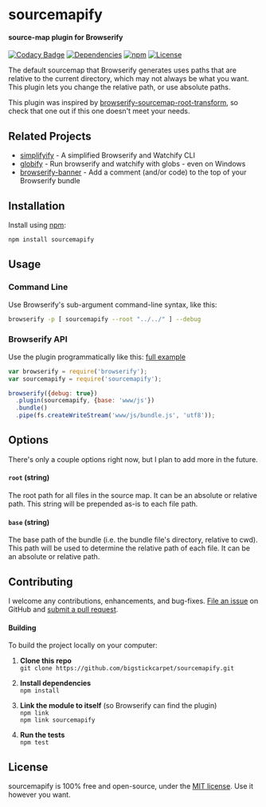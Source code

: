 sourcemapify
============================
#### source-map plugin for Browserify

[![Codacy Badge](https://api.codacy.com/project/badge/Grade/3c64907c5b3844a18058c8e021a78181)](https://www.codacy.com/app/jamesmessinger/sourcemapify?utm_source=github.com&utm_medium=referral&utm_content=BigstickCarpet/sourcemapify&utm_campaign=badger)
[![Dependencies](https://david-dm.org/BigstickCarpet/sourcemapify.svg)](https://david-dm.org/BigstickCarpet/sourcemapify)
[![npm](http://img.shields.io/npm/v/sourcemapify.svg)](https://www.npmjs.com/package/sourcemapify)
[![License](https://img.shields.io/npm/l/sourcemapify.svg)](LICENSE)


The default sourcemap that Browserify generates uses paths that are relative to the current directory, which may not always be what you want. This plugin lets you change the relative path, or use absolute paths.

This plugin was inspired by [browserify-sourcemap-root-transform](https://github.com/blackberry/browserify-sourcemap-root-transform), so check that one out if this one doesn't meet your needs.


Related Projects
--------------------------
* [simplifyify](https://www.npmjs.com/package/simplifyify) - A simplified Browserify and Watchify CLI
* [globify](https://www.npmjs.com/package/globify) - Run browserify and watchify with globs - even on Windows
* [browserify-banner](https://www.npmjs.com/package/browserify-banner) - Add a comment (and/or code) to the top of your Browserify bundle


Installation
--------------------------
Install using [npm](https://docs.npmjs.com/getting-started/what-is-npm):

```bash
npm install sourcemapify
```


Usage
--------------------------
### Command Line
Use Browserify's sub-argument command-line syntax, like this:

```bash
browserify -p [ sourcemapify --root "../../" ] --debug
```

### Browserify API
Use the plugin programmatically like this:  [full example](test/api.js)

```javascript
var browserify = require('browserify');
var sourcemapify = require('sourcemapify');

browserify({debug: true})
  .plugin(sourcemapify, {base: 'www/js'})
  .bundle()
  .pipe(fs.createWriteStream('www/js/bundle.js', 'utf8'));
```


Options
--------------------------
There's only a couple options right now, but I plan to add more in the future.

#### `root` (string)
The root path for all files in the source map. It can be an absolute or relative path. This string will be prepended as-is to each file path.

#### `base` (string)
The base path of the bundle (i.e. the bundle file's directory, relative to cwd). This path will be used to determine the relative path of each file. It can be an absolute or relative path.



Contributing
--------------------------
I welcome any contributions, enhancements, and bug-fixes.  [File an issue](https://github.com/BigstickCarpet/sourcemapify/issues) on GitHub and [submit a pull request](https://github.com/BigstickCarpet/sourcemapify/pulls).

#### Building
To build the project locally on your computer:

1. __Clone this repo__<br>
`git clone https://github.com/bigstickcarpet/sourcemapify.git`

2. __Install dependencies__<br>
`npm install`

3. __Link the module to itself__ (so Browserify can find the plugin)<br>
`npm link`<br>
`npm link sourcemapify`

4. __Run the tests__<br>
`npm test`



License
--------------------------
sourcemapify is 100% free and open-source, under the [MIT license](LICENSE). Use it however you want.

